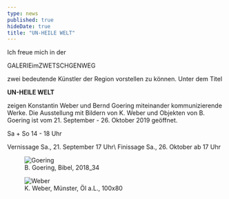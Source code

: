 ```yaml
---
type: news
published: true
hideDate: true
title: "UN-HEILE WELT"
---
```

Ich freue mich in der 

GALERIEimZWETSCHGENWEG 

zwei bedeutende Künstler der Region vorstellen zu können. Unter dem Titel

**UN-HEILE WELT**

zeigen Konstantin Weber und Bernd Goering miteinander kommunizierende Werke.
Die Ausstellung mit Bildern von K. Weber und Objekten von B. Goering ist vom 21. September - 26. Oktober 2019 geöffnet.

Sa + So   14 - 18 Uhr

Vernissage Sa., 21. September 17 Uhr\\
Finissage Sa., 26. Oktober ab 17 Uhr


<figure>
    <img src="{{ site.baseurl }}images/B. Goering, Bibel, 2018_34.JPG" alt="Goering" itemprop="image"/>
	<figcaption>B. Goering, Bibel, 2018_34</figcaption>
</figure>
<figure>
    <img src="{{ site.baseurl }}images/K. Weber, Muenster, Oel a.L.,100x80.JPG" alt="Weber" itemprop="image"/>
	<figcaption>K. Weber, Münster, Öl a.L., 100x80</figcaption>
</figure>

